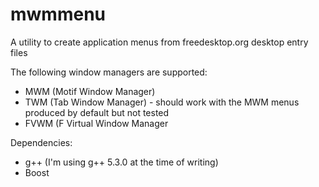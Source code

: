 # mwmmenu
A utility to create application menus from freedesktop.org desktop entry files

The following window managers are supported:
* MWM (Motif Window Manager)
* TWM (Tab Window Manager) - should work with the MWM menus produced by default but not tested
* FVWM (F Virtual Window Manager

Dependencies:
* g++ (I'm using g++ 5.3.0 at the time of writing)
* Boost
